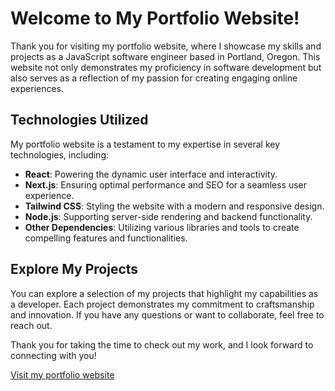 # Welcome to My Portfolio Website!

Thank you for visiting my portfolio website, where I showcase my skills and projects as a JavaScript software engineer based in Portland, Oregon. This website not only demonstrates my proficiency in software development but also serves as a reflection of my passion for creating engaging online experiences.

## Technologies Utilized

My portfolio website is a testament to my expertise in several key technologies, including:

-   **React**: Powering the dynamic user interface and interactivity.
-   **Next.js**: Ensuring optimal performance and SEO for a seamless user experience.
-   **Tailwind CSS**: Styling the website with a modern and responsive design.
-   **Node.js**: Supporting server-side rendering and backend functionality.
-   **Other Dependencies**: Utilizing various libraries and tools to create compelling features and functionalities.

## Explore My Projects

You can explore a selection of my projects that highlight my capabilities as a developer. Each project demonstrates my commitment to craftsmanship and innovation. If you have any questions or want to collaborate, feel free to reach out.

Thank you for taking the time to check out my work, and I look forward to connecting with you!

[Visit my portfolio website](https://www.jonathankerth.com)
